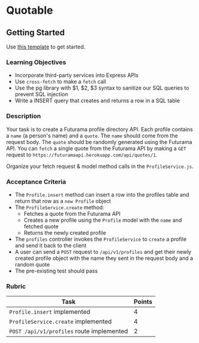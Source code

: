 # Quotable

## Getting Started

Use [this template](https://github.com/alchemycodelab/backend-quotable) to get started.

### Learning Objectives

- Incorporate third-party services into Express APIs
- Use `cross-fetch` to make a `fetch` call
- Use the pg library with $1, $2, $3 syntax to sanitize our SQL queries to prevent SQL injection
- Write a INSERT query that creates and returns a row in a SQL table

### Description

Your task is to create a Futurama profile directory API. Each profile contains a `name` (a person's name) and a `quote`. The `name` should come from the request body. The `quote` should be randomly generated using the Futurama API. You can `fetch` a single quote from the Futurama API by making a `GET` request to `https://futuramaapi.herokuapp.com/api/quotes/1`.

Organize your fetch request & model method calls in the `ProfileService.js`.

### Acceptance Criteria

- The `Profile.insert` method can insert a row into the profiles table and return that row as a `new Profile` object
- The `ProfileService.create` method:
  - Fetches a quote from the Futurama API
  - Creates a new profile using the `Profile` model with the `name` and fetched quote
  - Returns the newly created profile
- The `profiles` controller invokes the `ProfileService` to `create` a profile and send it back to the client
- A user can send a `POST` request to `/api/v1/profiles` and get their newly created profile object with the name they sent in the request body and a random quote
- The pre-existing test should pass

### Rubric

| Task                                      | Points |
| ----------------------------------------- | ------ |
| `Profile.insert` implemented              | 4      |
| `ProfileService.create` implemented       | 4      |
| `POST /api/v1/profiles` route implemented | 2      |
